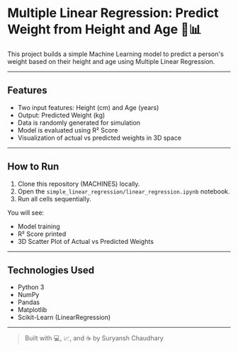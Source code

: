 # Multiple Linear Regression: Predict Weight from Height and Age 🧠📊

This project builds a simple Machine Learning model to predict a person's weight based on their height and age using Multiple Linear Regression.

---

## Features
- Two input features: Height (cm) and Age (years)
- Output: Predicted Weight (kg)
- Data is randomly generated for simulation
- Model is evaluated using R² Score
- Visualization of actual vs predicted weights in 3D space

---

## How to Run
1. Clone this repository (MACHINES) locally.
2. Open the `simple_linear_regression/linear_regression.ipynb` notebook.
3. Run all cells sequentially.

You will see:
- Model training
- R² Score printed
- 3D Scatter Plot of Actual vs Predicted Weights

---

## Technologies Used
- Python 3
- NumPy
- Pandas
- Matplotlib
- Scikit-Learn (LinearRegression)

---

> Built with 💻, 📈, and ☕ by Suryansh Chaudhary

